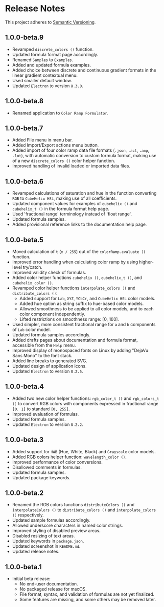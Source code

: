 # Release Notes

This project adheres to [Semantic Versioning](https://semver.org/).

## 1.0.0-beta.9

- Revamped `discrete_colors ()` function.
- Updated formula format page accordingly.
- Renamed `Samples` to `Examples`.
- Added and updated formula examples.
- Added choice between discrete and continuous gradient formats in the linear gradient contextual menu.
- Used smaller default window.
- Updated `Electron` to version `8.3.0`.

## 1.0.0-beta.8

- Renamed application to `Color Ramp Formulator`.

## 1.0.0-beta.7

- Added File menu in menu bar.
- Added Import/Export actions menu button.
- Added import of four color ramp data file formats (`.json`, `.act`, `.amp`, `.lut`), with automatic conversion to custom formula format, making use of a new `discrete_colors ()` color helper function.
- Improved handling of invalid loaded or imported data files.

## 1.0.0-beta.6

- Revamped calculations of saturation and hue in the function converting `RGB` to `CubeHelix HSL`, making use of all coefficients.
- Updated component values for examples of `cubehelix ()` and `cubehelix_t ()` in the formula format help page.
- Used 'fractional range' terminology instead of 'float range'.
- Updated formula samples.
- Added provisional reference links to the documentation help page.

## 1.0.0-beta.5

- Moved calculation of `t` (`x / 255`) out of the `colorRamp.evaluate ()` function.
- Improved error handling when calculating color ramp by using higher-level try/catch.
- Improved validity check of formulas.
- Added color helper functions `cubehelix ()`, `cubehelix_t ()`, and `cubehelix_color ()`.
- Revamped color helper functions `interpolate_colors ()` and `distribute_colors ()`:
    - Added support for `Lab`, `XYZ`, `YCbCr`, and `CubeHelix HSL` color models.
    - Added hue option as string suffix to hue-based color models.
    - Allowed smoothness to be applied to all color models, and to each color component independently.
    - Lifted restrictions on smoothness range: [0, 100].
- Used simpler, more consistent fractional range for `a` and `b` components of `Lab` color model.
- Updated formula samples accordingly.
- Added drafts pages about documentation and formula format, accessible from the `Help` menu.
- Improved display of monospaced fonts on Linux by adding "DejaVu Sans Mono" to the font stack.
- Added line breaks to generated SVG.
- Updated design of application icons.
- Updated `Electron` to version `8.2.5`.

## 1.0.0-beta.4

- Added two new color helper functions: `rgb_color_t ()` and `rgb_colors_t ()` to convert RGB colors with components expressed in fractional range `[0, 1]` to standard `[0, 255]`.
- Improved evaluation of formulas.
- Updated formula samples.
- Updated `Electron` to version `8.2.2`.

## 1.0.0-beta.3

- Added support for `HWB` (Hue, White, Black) and `Grayscale` color models.
- Added RGB colors helper function: `wavelength_color ()`.
- Improved performance of color conversions.
- Disallowed comments in formulas.
- Updated formula samples.
- Updated package keywords.

## 1.0.0-beta.2

- Renamed the RGB colors functions `distributeColors ()` and `interpolateColors ()` to `distribute_colors ()` and `interpolate_colors ()` respectively.
- Updated sample formulas accordingly.
- Allowed underscore characters in named color strings.
- Improved styling of disabled preview areas.
- Disabled resizing of text areas.
- Updated keywords in `package.json`.
- Updated screenshot in `README.md`.
- Updated release notes.

## 1.0.0-beta.1

- Initial beta release:
    - No end-user documentation.
    - No packaged release for macOS.
    - File format, syntax, and validation of formulas are not yet finalized.
    - Some features are missing, and some others may be removed later.
